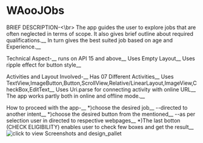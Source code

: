 # WAooJObs</br>
BRIEF DESCRIPTION-<\br>
The app guides the user to explore jobs that are often neglected in terms of scope.
It also gives brief outline about required qualifications.__
In turn gives the best suited job based on age and Experience.__

Technical Aspect-__
runs on API 15 and above__
Uses Empty Layout__
Uses ripple effect for button style__

Activities and Layout Involved-__
Has 07 Different Activities__
Uses TextView,ImageButton,Button,ScrollView,Relative/LinearLayout,ImageView,CheckBox,EditText__
Uses Uri.parse for connecting activity with online URL__
The app works partly both in online and offline mode.__

How to proceed with the app-__
*)choose the desired job__ 
--directed to another intent__
*)choose the desired button from the mentioned__
--as per selection user in directed to respective webpages__
*)The last botton (CHECK ELIGIBILITY) enables user to check few boxes and get the result__
![click to view Screenshots and design_pallet](https://github.com/sayantikabanik/WAooJObs/commit/af7e96378bddbae7c2e2fb919469a6d22ad80d60)

